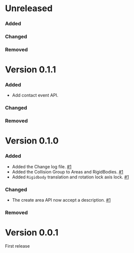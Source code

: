 # Unreleased

### Added

### Changed

### Removed

# Version 0.1.1

### Added
- Add contact event API.

### Changed

### Removed

[#6]: https://github.com/AndreaCatania/amethyst_physics/pull/6

# Version 0.1.0

### Added
- Added the Change log file. [#1]
- Added the Collision Group to Areas and RigidBodies. [#1]
- Added `Rigidbody` translation and rotation lock axis lock. [#1]

### Changed
- The create area API now accept a description. [#1]

### Removed

[#1]: https://github.com/AndreaCatania/amethyst_physics/pull/1

# Version 0.0.1
First release 